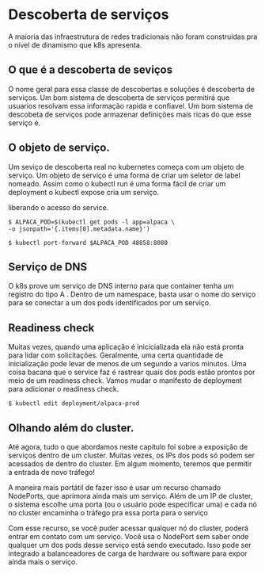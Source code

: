 # Descoberta de serviços

A maioria das infraestrutura de redes tradicionais não foram construidas pra o nível de dinamismo que k8s apresenta.

## O que é a descoberta de seviços

O nome geral para essa classe de descobertas e soluções é descoberta de serviços. Um bom sistema de descoberta de serviços permitirá que usuarios resolvam essa informação rapida e confiavel. Um bom sistema de descobeta de serviços pode armazenar definições mais ricas do que esse serviço é.


## O objeto de serviço.

Um seviço de descoberta real no kubernetes começa com um objeto de serviço. Um objeto de serviço é uma forma de criar um seletor de label nomeado. Assim como o kubectl run é uma forma fácil de criar um deployment o kubectl expose cria um serviço.



liberando o acesso do service.


	$ ALPACA_POD=$(kubectl get pods -l app=alpaca \
	-o jsonpath='{.items[0].metadata.name}')

	$ kubectl port-forward $ALPACA_POD 48858:8080

## Serviço de DNS

O k8s prove um serviço de DNS interno para que container tenha um registro do tipo A . Dentro de um namespace, basta usar o nome do serviço para se conectar a um dos pods identificados por um serviço.

## Readiness check

Muitas vezes, quando uma aplicação é inicicializada ela não está pronta para lidar com solicitações. Geralmente, uma certa quantidade de inicialização pode levar de menos de um segundo a varios minutos. Uma coisa bacana que o service faz é rastrear quais dos pods estão prontos por meio de um readiness check. Vamos mudar o manifesto de deployment para adicionar o readiness check.


	$ kubectl edit deployment/alpaca-prod

## Olhando além do cluster.

Até agora, tudo o que abordamos neste capítulo foi sobre a exposição de serviços dentro de um cluster. Muitas vezes, os IPs dos pods só podem ser acessados de dentro do cluster. Em algum momento, teremos que permitir a entrada de novo tráfego!

A maneira mais portátil de fazer isso é usar um recurso chamado NodePorts, que aprimora ainda mais um serviço. Além de um IP de cluster, o sistema escolhe uma porta (ou o usuário pode especificar uma) e cada nó no cluster encaminha o tráfego pra essa porta para o serviço

Com esse recurso, se você puder acessar qualquer nó do cluster, poderá entrar em contato com um serviço. Você usa o NodePort sem saber onde qualquer um dos pods desse serviço está sendo executado. Isso pode ser integrado a balanceadores de carga de hardware ou software para expor ainda mais o serviço.


